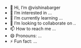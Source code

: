 - 👋 Hi, I’m @vishinabarger
- 👀 I’m interested in ...
- 🌱 I’m currently learning ...
- 💞️ I’m looking to collaborate on ..
- 📫 How to reach me ...
- 😄 Pronouns: ...
- ⚡ Fun fact: ...

<!---
vishinabarger/vishinabarger is a ✨ special ✨ repository because its `README.md` (this file) appears on your GitHub profile.
You can click the Preview link to take a look at your changes.
--->
